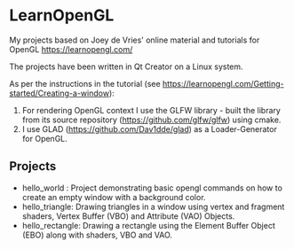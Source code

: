 # LearnOpenGL
 My projects based on Joey de Vries' online material and tutorials for OpenGL https://learnopengl.com/
 
 The projects have been written in Qt Creator on a Linux system. 
 
 As per the instructions in the tutorial (see https://learnopengl.com/Getting-started/Creating-a-window):
 
 1. For rendering OpenGL context I use the GLFW library - built the library from its source repository (https://github.com/glfw/glfw) using cmake.
 2. I use GLAD (https://github.com/Dav1dde/glad) as a Loader-Generator for OpenGL.
 
## Projects
- hello_world : Project demonstrating basic opengl commands on how to create an empty window with a background color.
- hello_triangle: Drawing triangles in a window using vertex and fragment shaders, Vertex Buffer (VBO) and Attribute (VAO) Objects.
- hello_rectangle: Drawing a rectangle using the Element Buffer Object (EBO) along with shaders, VBO and VAO. 
